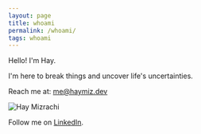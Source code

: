 ```yaml
---
layout: page
title: whoami
permalink: /whoami/
tags: whoami
---
```

Hello! I'm Hay.

I'm here to break things and uncover life's uncertainties.

Reach me at: me@haymiz.dev

<div class="py2 post-footer">
  <img src="{{ site.baseurl }}/images/me.jpg" alt="Hay Mizrachi" class="avatar" />
  <p>
    Follow me on <a href="https://www.linkedin.com/in/hay-mizrachi">LinkedIn</a>.
  </p>
</div>
